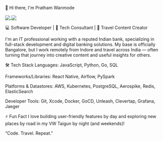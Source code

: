 👋 Hi there, I'm Pratham Wanmode


<a href="https://github.com/pratham3012">
  <img align="center" src="https://github-readme-stats.vercel.app/api?username=pratham3012&show_icons=true&theme=dracula&include_all_commits=true&count_private=true"/>
</a>

<a href="https://github.com/pratham3012">
 <img align="center" src="https://github-readme-stats.vercel.app/api/top-langs/?username=pratham3012&layout=compact&theme=dracula"/>
</a>

💻 Software Developer | 🚀 Tech Consultant | 🧭 Travel Content Creator

I'm an IT professional working with a reputed Indian bank, specializing in full-stack development and digital banking solutions. My base is officially Bangalore, but I work remotely from Indore and travel across India — often turning that journey into creative content and useful insights for others.

🛠️ Tech Stack
Languages: JavaScript, Python, Go, SQL

Frameworks/Libraries: React Native, Airflow, PySpark

Platforms & Datastores: AWS, Kubernetes, PostgreSQL, Aerospike, Redis, ElasticSearch

Developer Tools: Git, Xcode, Docker, GoCD, Unleash, Clevertap, Grafana, Jaeger

⚡ Fun Fact
I love building user-friendly features by day and exploring new places by road in my VW Taigun by night (and weekends)!

“Code. Travel. Repeat.”
